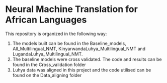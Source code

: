 # Neural Machine Translation for African Languages

This repository is organized in the following way:

1. The models built can be found in the Baseline_models, All_Multilingual_NMT, KinyarwandaLuhya_Multilingual_NMT and LugandaLuhya_Multilingual_NMT.
2. The baseline models were cross validated. The code and results can be found in the Cross_validation folder
3. Luhya data was aligned in this project and the code utilised can be found on the Data_aligning folder
